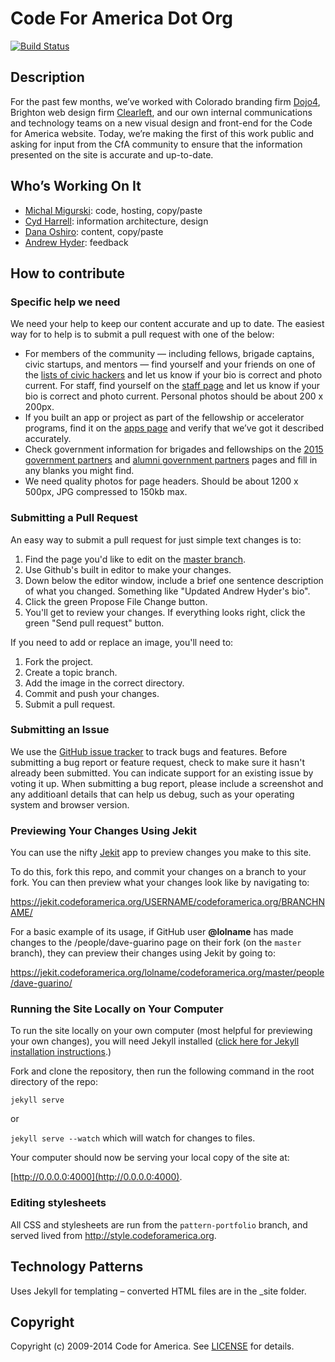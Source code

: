 Code For America Dot Org
========================

[![Build Status](https://travis-ci.org/codeforamerica/codeforamerica.org.png?branch=master)](https://travis-ci.org/codeforamerica/codeforamerica.org)

Description
--------

For the past few months, we’ve worked with Colorado branding firm [Dojo4](http://dojo4.com/), Brighton web design firm [Clearleft](http://clearleft.com/), and our own internal communications and technology teams on a new visual design and front-end for the Code for America website. Today, we’re making the first of this work public and asking for input from the CfA community to ensure that the information presented on the site is accurate and up-to-date.

Who’s Working On It
--------

* [Michal Migurski](http://codeforamerica.org/people/michal-migurski): code, hosting, copy/paste
* [Cyd Harrell](http://codeforamerica.org/people/cyd-harrell): information architecture, design
* [Dana Oshiro](http://codeforamerica.org/people/dana-oshiro): content, copy/paste
* [Andrew Hyder](http://codeforamerica.org/people/andrew-hyder): feedback

How to contribute
--------

### Specific help we need

We need your help to keep our content accurate and up to date. The easiest way for to help is to submit a pull request with one of the below: 

* For members of the community — including fellows, brigade captains, civic startups, and mentors — find yourself and your friends on one of the [lists of civic hackers](http://codeforamerica.org/geeks/our-geeks/) and let us know if your bio is correct and photo current. For staff, find yourself on the [staff page](http://codeforamerica.org/about/team/) and let us know if your bio is correct and photo current. Personal photos should be about 200 x 200px.
* If you built an app or project as part of the fellowship or accelerator programs, find it on the [apps page](http://codeforamerica.org/apps) and verify that we’ve got it described accurately.
* Check government information for brigades and fellowships on the [2015 government partners](http://codeforamerica.org/cities/2015-cities) and [alumni government partners](http://codeforamerica.org/cities/alumni) pages and fill in any blanks you might find.
* We need quality photos for page headers. Should be about 1200 x 500px, JPG compressed to 150kb max.

### <a name="pulls"></a>Submitting a Pull Request

An easy way to submit a pull request for just simple text changes is to:

1. Find the page you'd like to edit on the [master branch](https://github.com/codeforamerica/codeforamerica.org/). 
2. Use Github's built in editor to make your changes.
3. Down below the editor window, include a brief one sentence description of what you changed. Something like "Updated Andrew Hyder's bio". 
4. Click the green Propose File Change button.  
5. You'll get to review your changes. If everything looks right, click the green "Send pull request" button.

If you need to add or replace an image, you'll need to:

1. Fork the project.
2. Create a topic branch.
3. Add the image in the correct directory.
4. Commit and push your changes.
5. Submit a pull request.

### <a name="issues"></a>Submitting an Issue

We use the [GitHub issue tracker](https://github.com/codeforamerica/codeforamerica.org/issues) to track bugs and features. Before
submitting a bug report or feature request, check to make sure it hasn't
already been submitted. You can indicate support for an existing issue by
voting it up. When submitting a bug report, please include a screenshot and any additioanl details that can help us debug, such as your operating system and browser version.

### Previewing Your Changes Using Jekit

You can use the nifty [Jekit](https://jekit.codeforamerica.org/) app to preview changes you make to this site.

To do this, fork this repo, and commit your changes on a branch to your fork. You can then preview what your changes look like by navigating to:

https://jekit.codeforamerica.org/USERNAME/codeforamerica.org/BRANCHNAME/

For a basic example of its usage, if GitHub user **@lolname** has made changes to the /people/dave-guarino page on their fork (on the `master` branch), they can preview their changes using Jekit by going to:

https://jekit.codeforamerica.org/lolname/codeforamerica.org/master/people/dave-guarino/

### Running the Site Locally on Your Computer

To run the site locally on your own computer (most helpful for previewing your own changes), you will need Jekyll installed ([click here for Jekyll installation instructions](http://jekyllrb.com/docs/installation/).)

Fork and clone the repository, then run the following command in the root directory of the repo:

`jekyll serve`

or

`jekyll serve --watch` which will watch for changes to files.

Your computer should now be serving your local copy of the site at:

[http://0.0.0.0:4000](http://0.0.0.0:4000).

### Editing stylesheets

All CSS and stylesheets are run from the `pattern-portfolio` branch,
and served lived from http://style.codeforamerica.org.

Technology Patterns
--------

Uses Jekyll for templating – converted HTML files are in the _site folder.

<a name="copyright"></a>Copyright
--------

Copyright (c) 2009-2014 Code for America. See [LICENSE](https://github.com/codeforamerica/codeforamerica.org/blob/master/LICENSE) for details.
